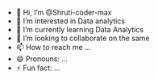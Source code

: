 - 👋 Hi, I’m @Shruti-coder-max
- 👀 I’m interested in Data analytics
- 🌱 I’m currently learning Data Analytics
- 💞️ I’m looking to collaborate on the same
- 📫 How to reach me ...
- 😄 Pronouns: ...
- ⚡ Fun fact: ...

<!---
Shruti-coder-max/Shruti-coder-max is a ✨ special ✨ repository because its `README.md` (this file) appears on your GitHub profile.
You can click the Preview link to take a look at your changes.
--->
